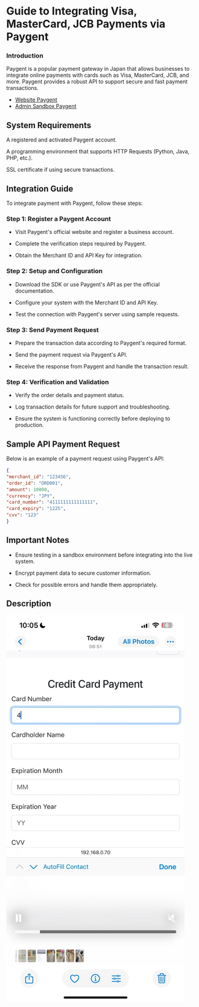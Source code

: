 # Guide to Integrating Visa, MasterCard, JCB Payments via Paygent

### Introduction

Paygent is a popular payment gateway in Japan that allows businesses to integrate online payments with cards such as Visa, MasterCard, JCB, and more. Paygent provides a robust API to support secure and fast payment transactions.
 
- [Website Paygent](https://www.paygent.co.jp/)
- [Admin Sandbox Paygent](https://sandbox.paygent.co.jp/n/o/login.html)
## System Requirements

A registered and activated Paygent account.

A programming environment that supports HTTP Requests (Python, Java, PHP, etc.).

SSL certificate if using secure transactions.

## Integration Guide

To integrate payment with Paygent, follow these steps:

### Step 1: Register a Paygent Account

- Visit Paygent's official website and register a business account.

- Complete the verification steps required by Paygent.

- Obtain the Merchant ID and API Key for integration.

### Step 2: Setup and Configuration

- Download the SDK or use Paygent's API as per the official documentation.

- Configure your system with the Merchant ID and API Key.

- Test the connection with Paygent's server using sample requests.

### Step 3: Send Payment Request

- Prepare the transaction data according to Paygent's required format.

- Send the payment request via Paygent's API.

- Receive the response from Paygent and handle the transaction result.

### Step 4: Verification and Validation
- Verify the order details and payment status.

- Log transaction details for future support and troubleshooting.

- Ensure the system is functioning correctly before deploying to production.
## Sample API Payment Request

Below is an example of a payment request using Paygent's API:
```json
{
"merchant_id": "123456",
"order_id": "ORD001",
"amount": 10000,
"currency": "JPY",
"card_number": "4111111111111111",
"card_expiry": "1225",
"cvv": "123"
}
```


## Important Notes

- Ensure testing in a sandbox environment before integrating into the live system.

- Encrypt payment data to secure customer information.

- Check for possible errors and handle them appropriately.

## Description
[![Watch the video](https://raw.githubusercontent.com/nvdong1108/payment-gateways-paygent-japanese/main/docs/z6312908401809.jpg)](https://www.youtube.com/shorts/BYO-8dUqwxk)

